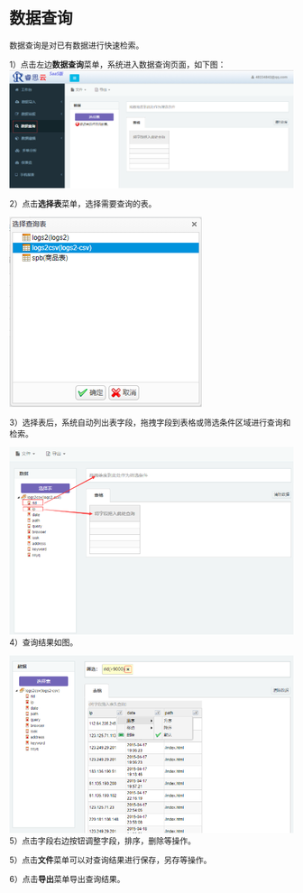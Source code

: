 # 数据查询

数据查询是对已有数据进行快速检索。

1）点击左边**数据查询**菜单，系统进入数据查询页面，如下图：![](/assets/import23.png)

2）点击**选择表**菜单，选择需要查询的表。

![](/assets/import25.png)

3）选择表后，系统自动列出表字段，拖拽字段到表格或筛选条件区域进行查询和检索。

![](/assets/import27.png)4）查询结果如图。

![](/assets/import28.png)5）点击字段右边按钮调整字段，排序，删除等操作。

5）点击**文件**菜单可以对查询结果进行保存，另存等操作。

6）点击**导出**菜单导出查询结果。


